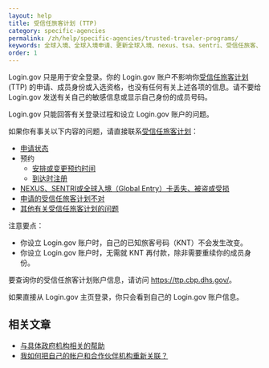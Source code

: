 ```yaml
---
layout: help
title: 受信任旅客计划 (TTP)
category: specific-agencies
permalink: /zh/help/specific-agencies/trusted-traveler-programs/
keywords: 全球入境、全球入境申请、更新全球入境、nexus、tsa、sentri、受信任旅客、ttp、全球入境更新
order: 1
---
```


Login.gov 只是用于安全登录。你的 Login.gov 账户不影响你[受信任旅客计划](https://ttp.dhs.gov/) (TTP) 的申请、成员身份或入选资格，也没有任何有关上述各项的信息。请不要给 Login.gov 发送有关自己的敏感信息或显示自己身份的成员号码。

Login.gov 只能回答有关登录过程和设立 Login.gov 账户的问题。

如果你有事关以下内容的问题，请直接联系[受信任旅客计划](https://help.cbp.gov/s/questions?language=en_US)：

* [申请状态](https://help.cbp.gov/s/article/Article-1886?language=en_US)
* 预约
  * [安排或变更预约时间](https://help.cbp.gov/s/article/Article1850?language=en_US)
  * [到达时注册](https://help.cbp.gov/s/article/Article-1871?language=en_US)
* [NEXUS、SENTRI或全球入境（Global Entry）卡丢失、被盗或受损](https://help.cbp.gov/s/article/Article-1453?language=en_US)
* [申请的受信任旅客计划不对](https://help.cbp.gov/s/article/Article-1354?language=en_US)
* [其他有关受信任旅客计划的问题](https://help.cbp.gov/s/all-ttp-articles?language=en_US)

注意要点：

* 你设立 Login.gov 账户时，自己的已知旅客号码（KNT）不会发生改变。
* 你设立 Login.gov 账户时，无需就 KNT 再付款，除非需要重续你的成员身份。

要查询你的受信任旅客计划账户信息，请访问 <https://ttp.cbp.dhs.gov/>。

如果直接从 Login.gov 主页登录，你只会看到自己的 Login.gov 账户信息。


## 相关文章

* [与具体政府机构相关的帮助](/zh/help/specific-agencies/overview/)
* [我如何把自己的帐户和合作伙伴机构重新关联？](/zh/help/manage-your-account/relink-your-accounts/)

